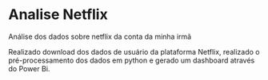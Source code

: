 # Analise Netflix
Análise dos dados sobre netflix da conta da minha irmã

Realizado download dos dados de usuário da plataforma Netflix, realizado o pré-processamento dos dados em python e gerado um dashboard através do Power Bi.
